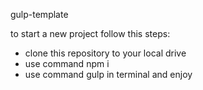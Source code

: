 gulp-template

to start a new project follow this steps:

- clone this repository to your local drive
- use command npm i
- use command gulp in terminal and enjoy 
